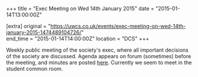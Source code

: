 +++
title = "Exec Meeting on Wed 14th January 2015"
date = "2015-01-14T13:00:00Z"

[extra]
original = "https://uwcs.co.uk/events/exec-meeting-on-wed-14th-january-2015-1474489104726/"    
end_time = "2015-01-14T14:00:00Z"
location = "DCS"
+++

Weekly public meeting of the society's exec, where all important decisions of the society are discussed. Agenda appears on forum (sometimes) before the meeting, and minutes are posted [here](https://uwcs.co.uk/minutes/1/). Currently we seem to meet in the student common room.


